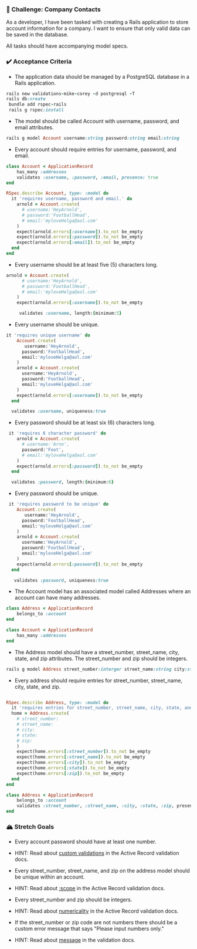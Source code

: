 ### 👤 Challenge: Company Contacts

As a developer, I have been tasked with creating a Rails application to store account information for a company. I want to ensure that only valid data can be saved in the database.

All tasks should have accompanying model specs.

### ✔️ Acceptance Criteria

- The application data should be managed by a PostgreSQL database in a Rails application.

```Ruby 
rails new validations-mike-corey -d postgresql -T
rails db:create
 bundle add rspec-rails
 rails g rspec:install
```

- The model should be called Account with username, password, and email attributes.

```Ruby
rails g model Account username:string password:string email:string
```

- Every account should require entries for username, password, and email.

```Ruby
class Account < ApplicationRecord
    has_many :addresses 
    validates :username, :password, :email, presence: true
end

RSpec.describe Account, type: :model do
  it 'requires username, password and email.' do
    arnold = Account.create(
      # username:'HeyArnold',
      # password:'FootballHead',
      # email:'myloveHelga@aol.com'
    )
    expect(arnold.errors[:username]).to_not be_empty
    expect(arnold.errors[:password]).to_not be_empty
    expect(arnold.errors[:email]).to_not be_empty
  end
end
```

- Every username should be at least five (5) characters long.

```Ruby
arnold = Account.create(
      # username:'HeyArnold',
      # password:'FootballHead',
      # email:'myloveHelga@aol.com'
    )
    expect(arnold.errors[:username]).to_not be_empty

     validates :username, length:{minimum:5}
```

- Every username should be unique.

```Ruby
it 'requires unique username' do
    Account.create(
       username:'HeyArnold',
      password:'FootballHead',
      email:'myloveHelga@aol.com'
    )
    arnold = Account.create(
      username:'HeyArnold',
      password:'FootballHead',
      email:'myloveHelga@aol.com'
    )
    expect(arnold.errors[:username]).to_not be_empty
  end

  validates :username, uniqueness:true
```


- Every password should be at least six (6) characters long.

```Ruby
 it 'requires 6 character password' do
    arnold = Account.create(
      # username:'Arno',
      password:'Foot',
      # email:'myloveHelga@aol.com'
    )
    expect(arnold.errors[:password]).to_not be_empty
  end

  validates :password, length:{minimum:6}
```

- Every password should be unique.

```Ruby
 it 'requires password to be unique' do
    Account.create(
       username:'HeyArnold',
      password:'FootballHead',
      email:'myloveHelga@aol.com'
    )
    arnold = Account.create(
      username:'HeyArnold',
      password:'FootballHead',
      email:'myloveHelga@aol.com'
    )
    expect(arnold.errors[:password]).to_not be_empty
  end

   validates :password, uniqueness:true
```


- The Account model has an associated model called Addresses where an account can have many addresses.

```Ruby
class Address < ApplicationRecord
    belongs_to :account
end

class Account < ApplicationRecord
    has_many :addresses 
end


```

- The Address model should have a street_number, street_name, city, state, and zip attributes. The street_number and zip should be integers.

```Ruby
rails g model Address street_number:interger street_name:string city:string state:string zip:interger account_id:interger
```

- Every address should require entries for street_number, street_name, city, state, and zip.

```Ruby

RSpec.describe Address, type: :model do
  it 'requires entries for street_number, street_name, city, state, and zip' do
  home = Address.create(
    # street_number:
    # street_name:
    # city:
    # state:
    # zip:
    )
    expect(home.errors[:street_number]).to_not be_empty
    expect(home.errors[:street_name]).to_not be_empty
    expect(home.errors[:city]).to_not be_empty
    expect(home.errors[:state]).to_not be_empty
    expect(home.errors[:zip]).to_not be_empty
  end
end

class Address < ApplicationRecord
    belongs_to :account
    validates :street_number, :street_name, :city, :state, :zip, presence:true
end


```


### 🏔 Stretch Goals

- Every account password should have at least one number.

- HINT: Read about [custom validations](https://guides.rubyonrails.org/active_record_validations.html#performing-custom-validations) in the Active Record validation docs.

- Every street_number, street_name, and zip on the address model should be unique within an account.

- HINT: Read about [:scope](https://guides.rubyonrails.org/active_record_validations.html#uniqueness) in the Active Record validation docs.

- Every street_number and zip should be integers.

- HINT: Read about [numericality](https://edgeguides.rubyonrails.org/active_record_validations.html#numericality) in the Active Record validation docs.

- If the street_number or zip code are not numbers there should be a custom error message that says "Please input numbers only."

- HINT: Read about [message](https://edgeguides.rubyonrails.org/active_record_validations.html#message) in the validation docs.